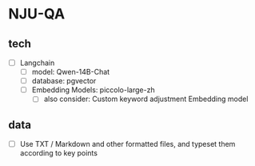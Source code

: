 # NJU-QA

## tech

- [ ] Langchain
  - [ ] model: Qwen-14B-Chat
  - [ ] database: pgvector
  - [ ] Embedding Models: piccolo-large-zh
    - [ ] also consider: Custom keyword adjustment Embedding model

## data

- [ ] Use TXT / Markdown and other formatted files, and typeset them according to key points
